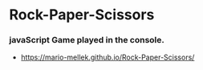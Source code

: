 # Rock-Paper-Scissors
### javaScript Game played in the console.
- https://mario-mellek.github.io/Rock-Paper-Scissors/
